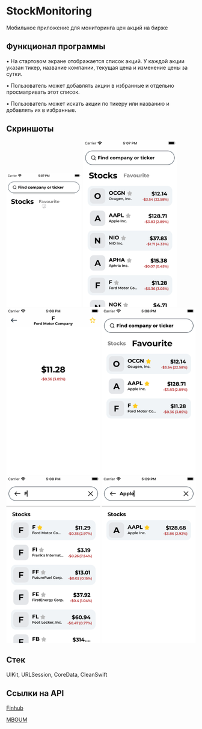 # StockMonitoring


Мобильное приложение для мониторинга цен акций на бирже

## **Функционал программы**
• На стартовом экране отображается список акций. У каждой акции указан тикер, название компании, текущая цена и изменение цены за сутки.

• Пользователь может добавлять акции в избранные и отдельно просматривать этот список.

• Пользователь может искать акции по тикеру или названию и добавлять их в избранные.

## **Скриншоты**
<img width="200" alt="screen1" src="stockScreen/screen1.png">  

<img src="stockScreen/screen2.png" width="250" alt="screen2">

<img src="stockScreen/screen3.png" width="250" alt="screen3">

<img src="stockScreen/screen4.png" width="250" alt="screen4">

<img src="stockScreen/screen5.png" width="250" alt="screen5">

<img src="stockScreen/screen6.png" width="250" alt="screen6">

## **Стек**
UIKit, URLSession, CoreData,  CleanSwift

## **Ссылки на API**

[Finhub](https://finnhub.io/docs/api)

[MBOUM](https://mboum.com/api/documentation)
